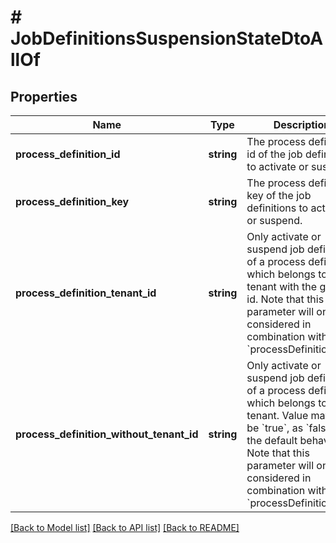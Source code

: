 # # JobDefinitionsSuspensionStateDtoAllOf

## Properties

Name | Type | Description | Notes
------------ | ------------- | ------------- | -------------
**process_definition_id** | **string** | The process definition id of the job definitions to activate or suspend. | [optional]
**process_definition_key** | **string** | The process definition key of the job definitions to activate or suspend. | [optional]
**process_definition_tenant_id** | **string** | Only activate or suspend job definitions of a process definition which belongs to a tenant with the given id.  Note that this parameter will only be considered  in combination with &#x60;processDefinitionKey&#x60;. | [optional]
**process_definition_without_tenant_id** | **string** | Only activate or suspend job definitions of a process definition which belongs to no tenant. Value may only be &#x60;true&#x60;, as &#x60;false&#x60; is the default behavior.  Note that this parameter will only be considered  in combination with &#x60;processDefinitionKey&#x60;. | [optional]

[[Back to Model list]](../../README.md#models) [[Back to API list]](../../README.md#endpoints) [[Back to README]](../../README.md)
